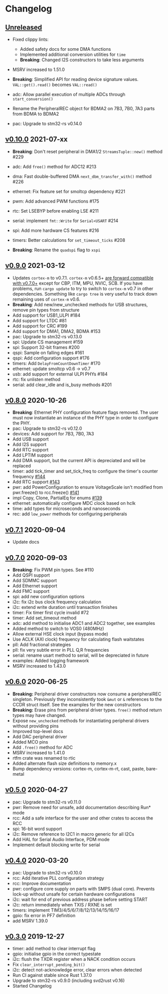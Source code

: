 # Changelog

## [Unreleased]
* Fixed clippy lints:
   * Added safety docs for some DMA functions
   * Implemented additional conversion utilities for `time`
   * **Breaking**: Changed I2S constructors to take less arguments

* MSRV increased to 1.51.0
* **Breaking**: Simplified API for reading device signature
  values. `VAL::get().read()` becomes `VAL::read()`
* adc: Allow parallel execution of multiple ADCs through `start_conversion()`
* Rename the PeripheralREC object for BDMA2 on 7B3, 7B0, 7A3 parts from BDMA to BDMA2
* pac: Upgrade to stm32-rs v0.14.0

## [v0.10.0] 2021-07-xx

* **Breaking**: Don't reset peripheral in DMA1/2 `StreamsTuple::new()` method #229
* adc: Add `free()` method for ADC12 #213
* dma: Fast double-buffered DMA `next_dbm_transfer_with()` method #226
* ethernet: Fix feature set for smoltcp dependency #221
* pwm: Add advanced PWM functions #175
* rtc: Set LSEBYP before enabling LSE #211
* serial: implement `fmt::Write` for `Serial<USART` #214
* spi: Add more hardware CS features #216
* timers: Better calculations for `set_timeout_ticks` #208

* **Breaking**: Rename the `quadspi` flag to `xspi`

## [v0.9.0] 2021-03-12

* Updates `cortex-m` to v0.7.1. `cortex-m` v0.6.5+ [are forward compatible with
  v0.7.0+][cm6-changelog] except for CBP, ITM, MPU, NVIC, SCB. If you have
  problems, run `cargo update` to try to switch to `cortex-m` v0.7 in other
  dependencies. Something like `cargo tree` is very useful to track down
  remaining uses of `cortex-m` v0.6.
* **Breaking**: Add new/new_unchecked methods for USB structures, remove pin
  types from structure
* Add support for USB1_ULPI #184
* Add support for LTDC #81
* Add support for CRC #199
* Add support for DMA1, DMA2, BDMA #153
* pac: Upgrade to stm32-rs v0.13.0
* spi: Update CS management #159
* spi: Support 32-bit frames #200
* qspi: Sample on falling edges #161
* qspi: Add configuration support #176
* timers: Add `DelayFromCountDownTimer` #170
* ethernet: update smoltcp v0.6 -> v0.7
* usb: add support for external ULPI PHYs #184
* rtc: fix unlisten method
* serial: add clear_idle and is_busy methods #201

[cm6-changelog]: (https://github.com/rust-embedded/cortex-m/blob/master/CHANGELOG.md#v065---2021-01-24)

## [v0.8.0] 2020-10-26

* **Breaking**: Ethernet PHY configuration feature flags removed. The user must
  now instantiate an instance of the PHY type in order to configure the PHY.
* pac: Upgrade to stm32-rs v0.12.0
* devices: Add support for 7B3, 7B0, 7A3
* Add USB support
* Add I2S support
* Add RTC support
* Add LPTIM support
* Add DMA support, but the current API is depreciated and will be replaced
* timer: add tick_timer and set_tick_freq to configure the timer's counter frequency [#144](https://github.com/stm32-rs/stm32h7xx-hal/pull/144)
* Add RTC support [#143](https://github.com/stm32-rs/stm32h7xx-hal/pull/143)
* pwr: add PowerConfiguration to ensure VoltageScale isn't modified from pwr.freeze() to rcc.freeze() [#141](https://github.com/stm32-rs/stm32h7xx-hal/pull/141)
* impl Copy, Clone, PartialEq for enums [#139](https://github.com/stm32-rs/stm32h7xx-hal/pull/139)
* ethernet: automatically configure MDC clock based on hclk
* time: add types for microseconds and nanoseconds
* rec: add `low_power` methods for configuring peripherals

## [v0.7.1] 2020-09-04

* Update docs

## [v0.7.0] 2020-09-03

* **Breaking**: Fix PWM pin types. See #110
* Add QSPI support
* Add SDMMC support
* Add Ethernet support
* Add FMC support
* spi: add new configuration options
* i2c: fix i2c bus clock frequency calculation
* i2c: extend write duration until transaction finishes
* timer: Fix timer first cycle invalid #72
* timer: Add set_timeout method
* adc: add method to initialise ADC1 and ADC2 together, see examples
* Added method to switch to VOS0 (480MHz)
* Allow external HSE clock input (bypass mode)
* Use ACLK (AXI clock) frequency for calculating flash waitstates
* pll: Add fractional strategies
* pll: fix very subtle error in PLL Q,R frequencies
* serial: rename usart method to serial, will be depreciated in future
* examples: Added logging framework
* MSRV increased to 1.43.0

## [v0.6.0] 2020-06-25

* **Breaking:** Peripheral driver constructors now consume a peripheralREC
  singleton. Previously they inconsistently took `&mut` or `&` references
  to the CCDR struct itself. See the examples for the new constructors
* **Breaking:** Erase pins from peripheral driver types. `free()` method return
  types may have changed.
* Expose `new_unchecked` methods for instantiating peripheral drivers without
  providing pins
* Improved top-level docs
* Add DAC peripheral driver
* Added MCO pins
* Add `.free()` method for ADC
* MSRV increased to 1.41.0
* rtfm crate was renamed to rtic
* Added alternate flash size definitions to memory.x
* Bump dependency versions: cortex-m, cortex-m-rt, cast, paste, bare-metal

## [v0.5.0] 2020-04-27

* pac: Upgrade to stm32-rs v0.11.0
* pwr: Remove need for unsafe, add documentation describing Run* mode
* rcc: Add a safe interface for the user and other crates to access the RCC
* spi: 16-bit word support
* i2c: Remove reference to I2C1 in macro generic for all I2Cs
* Add HAL for Serial Audio Interface, PDM mode
* Implement default blocking write for serial

## [v0.4.0] 2020-03-20

* pac: Upgrade to stm32-rs v0.10.0
* rcc: Add iterative PLL configuration strategy
* rcc: Improve documentation
* pwr: configure core supply on parts with SMPS (dual core). Prevents
  lock-up without unsafe for certain hardware configurations
* i2c: wait for end of previous address phase before setting START
* i2c: return immediately when TXIS / RXNE is set
* timers: implement TIM3/4/5/6/7/8/12/13/14/15/16/17
* gpio: fix error in PF7 definition
* add MSRV 1.39.0

## [v0.3.0] 2019-12-27

* timer: add method to clear interrupt flag
* gpio: initialise gpio in the correct typestate
* i2c: flush the TXDR register when a NACK condition occurs
* Fix `clear_interrupt_pending_bit()`
* i2c: detect not-acknowledge error, clear errors when detected
* Run CI against stable since Rust 1.37.0
* Upgrade to stm32-rs v0.9.0 (including svd2rust v0.16)
* Started Changelog

[Unreleased]: https://github.com/stm32-rs/stm32h7xx-hal/compare/v0.10.0...HEAD
[v0.10.0]: https://github.com/stm32-rs/stm32h7xx-hal/compare/v0.9.0...v0.10.0
[v0.9.0]: https://github.com/stm32-rs/stm32h7xx-hal/compare/v0.8.0...v0.9.0
[v0.8.0]: https://github.com/stm32-rs/stm32h7xx-hal/compare/v0.7.1...v0.8.0
[v0.7.1]: https://github.com/stm32-rs/stm32h7xx-hal/compare/v0.7.0...v0.7.1
[v0.7.0]: https://github.com/stm32-rs/stm32h7xx-hal/compare/v0.6.0...v0.7.0
[v0.6.0]: https://github.com/stm32-rs/stm32h7xx-hal/compare/v0.5.0...v0.6.0
[v0.5.0]: https://github.com/stm32-rs/stm32h7xx-hal/compare/v0.4.0...v0.5.0
[v0.4.0]: https://github.com/stm32-rs/stm32h7xx-hal/compare/v0.3.0...v0.4.0
[v0.3.0]: https://github.com/stm32-rs/stm32h7xx-hal/compare/v0.2.1...v0.3.0
